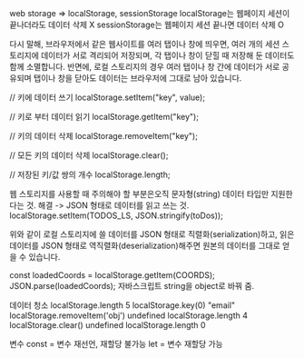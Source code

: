 web storage => localStorage, sessionStorage
localStorage는 웹페이지 세션이 끝나더라도 데이터 삭제 X
sessionStorage는 웹페이지 세션 끝나면 데이터 삭제 O

다시 말해, 브라우저에서 같은 웹사이트를 여러 탭이나 창에 띄우면, 여러 개의 세션 스토리지에 데이터가 서로 격리되어 저장되며, 각 탭이나 창이 닫힐 때 저장해 둔 데이터도 함께 소멸합니다. 반면에, 로컬 스토리지의 경우 여러 탭이나 창 간에 데이터가 서로 공유되며 탭이나 창을 닫아도 데이터는 브라우저에 그대로 남아 있습니다.

// 키에 데이터 쓰기
localStorage.setItem("key", value);

// 키로 부터 데이터 읽기
localStorage.getItem("key");

// 키의 데이터 삭제
localStorage.removeItem("key");

// 모든 키의 데이터 삭제
localStorage.clear();

// 저장된 키/값 쌍의 개수
localStorage.length;

웹 스토리지를 사용할 때 주의해야 할 부분은오직 문자형(string) 데이터 타입만 지원한다는 것.
해결 -> JSON 형태로 데이터를 읽고 쓰는 것.
localStorage.setItem(TODOS_LS, JSON.stringify(toDos));

위와 같이 로컬 스토리지에 쓸 데이터를 JSON 형태로 직렬화(serialization)하고, 읽은 데이터를 JSON 형태로 역직렬화(deserialization)해주면 원본의 데이터를 그대로 얻을 수 있습니다.

const loadedCoords = localStorage.getItem(COORDS);
JSON.parse(loadedCoords); 자바스크립트 string을 object로 바꿔 줌.

데이터 청소
localStorage.length
5
localStorage.key(0)
"email"
localStorage.removeItem('obj')
undefined
localStorage.length
4
localStorage.clear()
undefined
localStorage.length
0

변수
const = 변수 재선언, 재할당 불가능
let = 변수 재할당 가능
